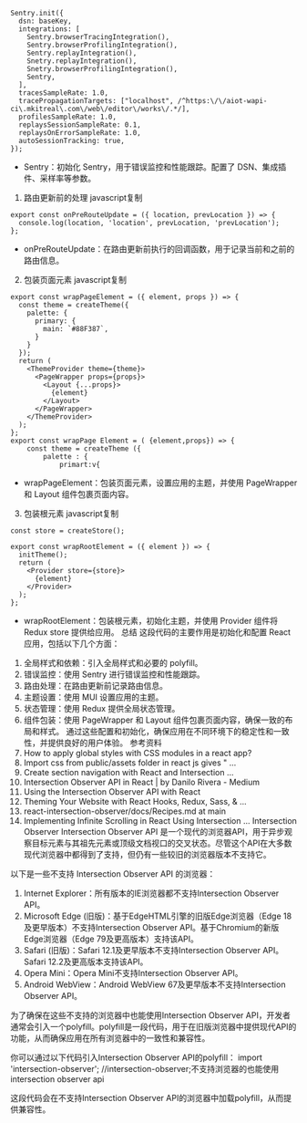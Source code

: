 ```
Sentry.init({
  dsn: baseKey,
  integrations: [
    Sentry.browserTracingIntegration(),
    Sentry.browserProfilingIntegration(),
    Sentry.replayIntegration(),
    Snetry.replayIntegration(),
    Snetry.browserProfilingIntegration(),
    Sentry,
  ],
  tracesSampleRate: 1.0,
  tracePropagationTargets: ["localhost", /^https:\/\/aiot-wapi-ci\.mkitreal\.com\/web\/editor\/works\/.*/],
  profilesSampleRate: 1.0,
  replaysSessionSampleRate: 0.1,
  replaysOnErrorSampleRate: 1.0,
  autoSessionTracking: true,
});
```
- Sentry：初始化 Sentry，用于错误监控和性能跟踪。配置了 DSN、集成插件、采样率等参数。
1. 路由更新前的处理
javascript复制
```
export const onPreRouteUpdate = ({ location, prevLocation }) => {
  console.log(location, 'location', prevLocation, 'prevLocation');
};
```
- onPreRouteUpdate：在路由更新前执行的回调函数，用于记录当前和之前的路由信息。
2. 包装页面元素
javascript复制
```
export const wrapPageElement = ({ element, props }) => {
  const theme = createTheme({
    palette: {
      primary: {
        main: `#88F387`,
      }
    }
  });
  return (
    <ThemeProvider theme={theme}>
      <PageWrapper props={props}>
        <Layout {...props}>
          {element}
        </Layout>
      </PageWrapper>
    </ThemeProvider>
  );
};
export const wrapPage Element = ( {element,props}) => {
    const theme = createTheme ({
        palette : {
            primart:v{
```
- wrapPageElement：包装页面元素，设置应用的主题，并使用 PageWrapper 和 Layout 组件包裹页面内容。
3. 包装根元素
javascript复制
```
const store = createStore();

export const wrapRootElement = ({ element }) => {
  initTheme();
  return (
    <Provider store={store}>
      {element}
    </Provider>
  );
};
```
- wrapRootElement：包装根元素，初始化主题，并使用 Provider 组件将 Redux store 提供给应用。
总结
这段代码的主要作用是初始化和配置 React 应用，包括以下几个方面：
1. 全局样式和依赖：引入全局样式和必要的 polyfill。
2. 错误监控：使用 Sentry 进行错误监控和性能跟踪。
3. 路由处理：在路由更新前记录路由信息。
4. 主题设置：使用 MUI 设置应用的主题。
5. 状态管理：使用 Redux 提供全局状态管理。
6. 组件包装：使用 PageWrapper 和 Layout 组件包裹页面内容，确保一致的布局和样式。
通过这些配置和初始化，确保应用在不同环境下的稳定性和一致性，并提供良好的用户体验。
参考资料
1. How to apply global styles with CSS modules in a react app?
2. Import css from public/assets folder in react js gives " ...
3. Create section navigation with React and Intersection ...
4. Intersection Observer API in React | by Danilo Rivera - Medium
5. Using the Intersection Observer API with React
6. Theming Your Website with React Hooks, Redux, Sass, & ...
7. react-intersection-observer/docs/Recipes.md at main
8. Implementing Infinite Scrolling in React Using Intersection ...
Intersection Observer
Intersection Observer API 是一个现代的浏览器API，用于异步观察目标元素与其祖先元素或顶级文档视口的交叉状态。尽管这个API在大多数现代浏览器中都得到了支持，但仍有一些较旧的浏览器版本不支持它。

以下是一些不支持 Intersection Observer API 的浏览器：

1. Internet Explorer：所有版本的IE浏览器都不支持Intersection Observer API。
2. Microsoft Edge (旧版)：基于EdgeHTML引擎的旧版Edge浏览器（Edge 18及更早版本）不支持Intersection Observer API。基于Chromium的新版Edge浏览器（Edge 79及更高版本）支持该API。
3. Safari (旧版)：Safari 12.1及更早版本不支持Intersection Observer API。Safari 12.2及更高版本支持该API。
4. Opera Mini：Opera Mini不支持Intersection Observer API。
5. Android WebView：Android WebView 67及更早版本不支持Intersection Observer API。

为了确保在这些不支持的浏览器中也能使用Intersection Observer API，开发者通常会引入一个polyfill。polyfill是一段代码，用于在旧版浏览器中提供现代API的功能，从而确保应用在所有浏览器中的一致性和兼容性。

你可以通过以下代码引入Intersection Observer API的polyfill：
import 'intersection-observer';
//intersection-observer;不支持浏览器的也能使用intersection observer api


这段代码会在不支持Intersection Observer API的浏览器中加载polyfill，从而提供兼容性。
